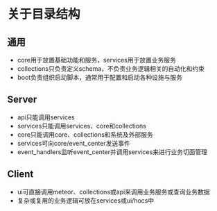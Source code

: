 # 关于目录结构

## 通用
- core用于放置基础功能和服务，services用于放置业务服务
- collections只负责定义schema，不负责业务逻辑相关的自动化和约束
- boot负责组织启动脚本，通常用于配置和启动各种设施与服务

## Server
- api只能调用services
- services只能调用services、core和collections
- core只能调用core、collections和系统及外部服务
- services可向core/event_center发送事件
- event_handlers监听event_center并调用services来进行业务切面管理

## Client
- ui可直接调用meteor、collections或api来调用业务服务或查询业务数据
- 复杂或复用的业务逻辑可放在services或ui/hocs中